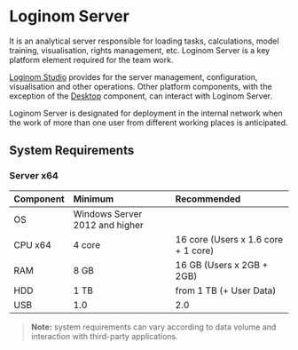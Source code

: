 # Loginom Server

It is an analytical server responsible for loading tasks, calculations, model training, visualisation, rights management, etc. Loginom Server is a key platform element required for the team work.

 [Loginom Studio](../studio/README.md) provides for the server management, configuration, visualisation and other operations. Other platform components, with the exception of the [Desktop](../desktop/README.md) component, can interact with Loginom Server.

Loginom Server is designated for deployment in the internal network when the work of more than one user from different working places is anticipated.

## System Requirements

### Server x64

| Component | Minimum | Recommended |
|:--------- |:-------------|:------------- |
| OS | Windows Server 2012 and higher | |
| CPU x64 | 4 core | 16 core (Users x 1.6 core + 1 core) |
| RAM | 8 GB | 16 GB (Users x 2GB + 2GB) |
| HDD | 1 TB | from 1 ТB (+ User Data) |
| USB | 1.0 | 2.0 |

> **Note:** system requirements can vary according to data volume and interaction with third-party applications.
